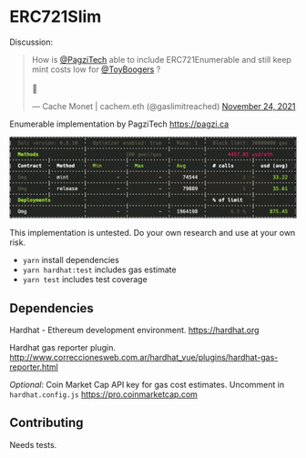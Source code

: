 # ERC721Slim

Discussion:
<blockquote class="twitter-tweet"><p lang="en" dir="ltr">How is <a href="https://twitter.com/PagziTech?ref_src=twsrc%5Etfw">@PagziTech</a> able to include ERC721Enumerable and still keep mint costs low for <a href="https://twitter.com/ToyBoogers?ref_src=twsrc%5Etfw">@ToyBoogers</a> ? <br><br>🧵</p>&mdash; Cache Monet | cachem.eth (@gaslimitreached) <a href="https://twitter.com/gaslimitreached/status/1463548142738153477?ref_src=twsrc%5Etfw">November 24, 2021</a></blockquote>

Enumerable implementation by PagziTech <https://pagzi.ca>

![Gas Estimate](./gas-estimate.png "Gas estimate")

This implementation is untested. Do your own research and use at your own risk.

* `yarn`              install dependencies
* `yarn hardhat:test` includes gas estimate
* `yarn test`         includes test coverage

## Dependencies

Hardhat - Ethereum development environment.
<https://hardhat.org>

Hardhat gas reporter plugin.
<http://www.correccionesweb.com.ar/hardhat_vue/plugins/hardhat-gas-reporter.html>

_Optional_: Coin Market Cap API key for gas cost estimates.
Uncomment in `hardhat.config.js`
<https://pro.coinmarketcap.com>

## Contributing

Needs tests.
